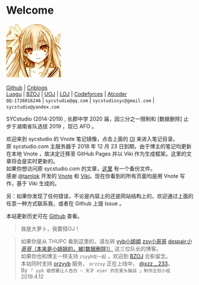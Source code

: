 # Welcome

![](gravatar.png)

[Github](https://github.com/SYCstudio) | [Cnblogs](https://sycstudio.cnblogs.com)  
[Luogu](https://www.luogu.org/space/show?uid=11989) | [BZOJ](https://www.lydsy.com/JudgeOnline/userinfo.php?user=SYCstudio) | [UOJ](http://uoj.ac/user/profile/SYCstudio) | [LOJ](https://loj.ac/user/1480) | [Codeforces](http://codeforces.com/profile/SYCstudio) | [Atcoder](https://atcoder.jp/users/SYCstudio)  
`QQ:1726016246` | `sycstudio@qq.com` | `sycstudiosyc@gmail.com` | `sycstudio@yandex.com`

SYCstudio (2014-2019) , 长郡中学 2020 届，因三分之一限制和 [数据删除] 止步于湖南省队选拔 2019 ，现已 AFO 。

欢迎来到 sycstudio 的 Vnote 笔记镜像，点击上面的 [OI](https://sycstudio.com/#!oi/_vnote.json) 来进入笔记目录。  
原 sycstudio.com 主服务器于 2018 年 12 月 23 日到期，由于博主的笔记均更新在本地 Vnote ，故决定迁移至 GitHub Pages 并以 Viki 作为生成框架。这里的文章将会是实时更新的。  
如果你想访问原 sycstudio.com 的文章，[这里](https://sycstudio.com/sycstudio.wordpress.2018-12-16-archive.xml) 有一个备份文件。  
感谢 @[tamlok](https://github.com/tamlok) 开发的 [Vnote](https://github.com/tamlok/vnote/) 和 [Viki](https://github.com/tamlok/viki)。现在你看到的所有页面均是用 Vnote 写作，基于 Viki 生成的。

另：如果你发现了任何错误，不论是内容上的还是网站结构上的，欢迎通过上面的任意一种方式联系我，或者在 Github 上提 Issue 。

本站更新历史可在 [Github](https://github.com/SYCstudio/Vnote) 查看。

> 我是大萝卜，我要搭OJ！


> 如果你是从 THUPC 看到这里的，请左转 [yyb小姐姐](http://www.cnblogs.com/cjyyb) [zsy小哥哥](http://www.cnblogs.com/zhoushuyu) [despair*小哥哥*（本来是小姐姐的，被[数据删除]）](https://www.cnblogs.com/ljq-despair/) 这三位队长的博客。  
> 如果你也和博主一样支持 `zsyyb在一起` ，欢迎到 [BZOJ](https://www.lydsy.com/JudgeOnline/wttl/thread.php?tid=6620) 合影留念。  
> 本站同时支持 [orzyyb](https://sycstudio.com/orzyyb/index.html) 服务， `orzzsy` 正在上线中， [@xzz _ 233](https://github.com/xzz-233)。  
> By `「 yyb 姬想要让人告白 ~ 天才 oier 的恋爱头脑战 」制作企划小组` 2019.4.12
